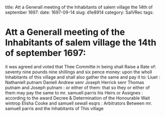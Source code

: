 title: Att a Generall meeting of the Inhabitants of salem village the 14th of september 1697:
date: 1697-09-14
slug: d1e8914
category: SalVRec
tags: 


<div markdown class="doc" id="d1e8914">


# Att a Generall meeting of the Inhabitants of salem village the 14th of september 1697: 

it was agreed and voted that Thee Committe in being shall Raise a Rate of: seventy nine pounds nine shillings and six pence money: upon the wholl Inhabitants of this village and shall also gather the same and pay it to: Liuet : Nathaniell putnam Daniell Andrew senr Joseph Herrick senr Thomas putnam and Joseph putnam : or either of them: that so they or either of them may pay the same to mr. samuell parris his Heirs or Assignes : according to the award Decree & Determination of the Honourable Wait wintrop Elisha Cooke and samuell sewall esqrs : Arbitrators Between mr. samuell parris and the Inhabitants of This village
</div>